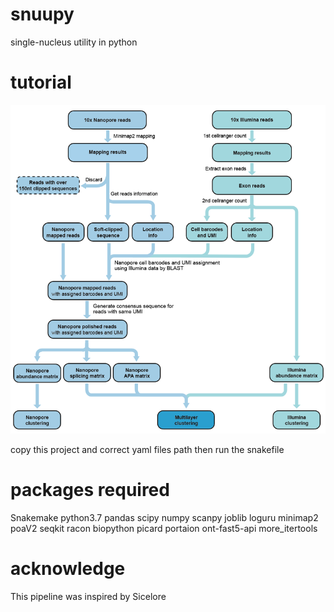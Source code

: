 # snuupy
single-nucleus utility in python

# tutorial
![Schematic_diagram](./Schematic_diagram.png)

copy this project and correct yaml files path then run the snakefile

# packages required
Snakemake python3.7 pandas scipy numpy scanpy joblib loguru minimap2 poaV2 seqkit racon biopython picard portaion ont-fast5-api more_itertools

# acknowledge
This pipeline was inspired by Sicelore
